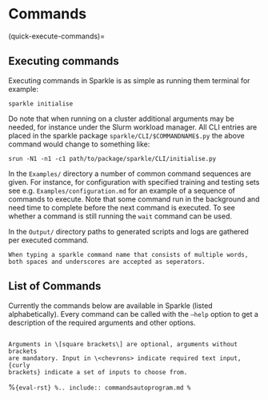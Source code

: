 # Commands

(quick-execute-commands)=

## Executing commands

Executing commands in Sparkle is as simple as running them terminal for example:

```
sparkle initialise
```

Do note that when running on a cluster additional arguments may be
needed, for instance under the Slurm workload manager. All CLI entries are placed in
the sparkle package `sparkle/CLI/$COMMANDNAME$.py` the above command would change to
something like:

```
srun -N1 -n1 -c1 path/to/package/sparkle/CLI/initialise.py
```

In the `Examples/` directory a number of common command sequences are given. For instance, for configuration with specified training and
testing sets see e.g. `Examples/configuration.md` for an example of a sequence of commands to execute. Note that some command run in the background and need time to complete before the next command is executed. To see whether a command is still running the `wait` command can be used.

In the `Output/` directory paths to generated scripts and logs are gathered per executed command.

```{note}
When typing a sparkle command name that consists of multiple words, both spaces and underscores are accepted as seperators.
```

## List of Commands

Currently the commands below are available in Sparkle (listed alphabetically). Every command can be called with the `–help` option to get a description of the required arguments and other options.


```{include} commandlist.md
```

```{note}
Arguments in \[square brackets\] are optional, arguments without brackets
are mandatory. Input in \<chevrons> indicate required text input, {curly
brackets} indicate a set of inputs to choose from.
```

%```{eval-rst}
%.. include:: commandsautoprogram.md
%```
```{include} commandsautoprogram.md
```